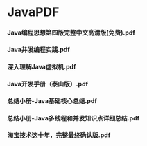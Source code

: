 # JavaPDF
#### Java编程思想第四版完整中文高清版(免费).pdf
#### Java并发编程实践.pdf
#### 深入理解Java虚拟机.pdf
#### Java开发手册（泰山版）.pdf
#### 总结小册-Java基础核心总结.pdf
#### 总结小册-Java多线程和并发知识点详细总结.pdf
#### 淘宝技术这十年，完整最终确认版.pdf

